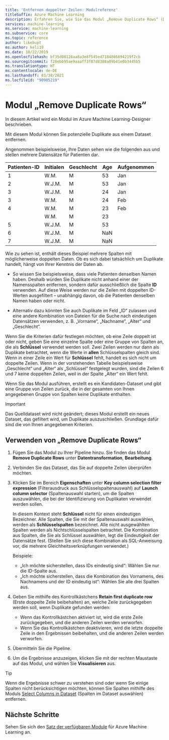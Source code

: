 ```yaml
---
title: 'Entfernen doppelter Zeilen: Modulreferenz'
titleSuffix: Azure Machine Learning
description: Erfahren Sie, wie Sie das Modul „Remove Duplicate Rows“ (Doppelte Zeilen entfernen) in Azure Machine Learning verwenden, um potenzielle Duplikate aus einem Dataset zu entfernen.
services: machine-learning
ms.service: machine-learning
ms.subservice: core
ms.topic: reference
author: likebupt
ms.author: keli19
ms.date: 10/22/2019
ms.openlocfilehash: bf35d08128aa8a3e8f545ed7184866694219f2cb
ms.sourcegitcommit: f28ebb95ae9aaaff3f87d8388a09b41e0b3445b5
ms.translationtype: HT
ms.contentlocale: de-DE
ms.lasthandoff: 03/30/2021
ms.locfileid: "90905219"
---
```

# <a name="remove-duplicate-rows-module"></a>Modul „Remove Duplicate Rows“

In diesem Artikel wird ein Modul im Azure Machine Learning-Designer beschrieben.

Mit diesem Modul können Sie potenzielle Duplikate aus einem Dataset entfernen.

Angenommen beispielsweise, Ihre Daten sehen wie die folgenden aus und stellen mehrere Datensätze für Patienten dar. 

| Patienten-ID | Initialen| Geschlecht|Age|Aufgenommen|
|----|----|----|----|----|
|1|W.M.| M| 53| Jan|
|2| W.J.M.| M| 53| Jan|
|3| W.J.M.| M| 24| Jan|
|3| W.M.| M| 24| Feb|
|4| W.M.| M| 23| Feb|
| | W.M.| M| 23| |
|5| W.J.M.| M| 53| |
|6| W.J.M.| M| NaN| |
|7| W.J.M.| M| NaN| |

Wie zu sehen ist, enthält dieses Beispiel mehrere Spalten mit möglicherweise doppelten Daten. Ob es sich dabei tatsächlich um Duplikate handelt, hängt von Ihrer Kenntnis der Daten ab. 

+ So wissen Sie beispielsweise, dass viele Patienten denselben Namen haben. Deshalb würden Sie Duplikate nicht anhand einer der Namensspalten entfernen, sondern dafür ausschließlich die Spalte **ID** verwenden. Auf diese Weise werden nur die Zeilen mit doppelten ID-Werten ausgefiltert – unabhängig davon, ob die Patienten denselben Namen haben oder nicht.

+ Alternativ dazu könnten Sie auch Duplikate im Feld „ID“ zulassen und eine andere Kombination von Dateien für die Suche nach eindeutigen Datensätzen verwenden, z. B. „Vorname“, „Nachname“, „Alter“ und „Geschlecht“.  

Wenn Sie die Kriterien dafür festlegen möchten, ob eine Zeile doppelt ist oder nicht, geben Sie eine einzelne Spalte oder eine Gruppe von Spalten an, die als **Schlüssel** verwendet werden soll. Zwei Zeilen werden nur dann als Duplikate betrachtet, wenn die Werte in **allen** Schlüsselspalten gleich sind. Wenn in einer Zeile ein Wert für **Schlüssel** fehlt, handelt es sich nicht um doppelte Zeilen. Wenn in der vorstehenden Tabelle beispielsweise „Geschlecht“ und „Alter“ als „Schlüssel“ festgelegt wurden, sind die Zeilen 6 und 7 keine doppelten Zeilen, weil in der Spalte „Alter“ ein Wert fehlt.

Wenn Sie das Modul ausführen, erstellt es ein Kandidaten-Dataset und gibt eine Gruppe von Zeilen zurück, die in der gesamten von Ihnen angegebenen Gruppe von Spalten keine Duplikate enthalten.

> [!IMPORTANT]
> Das Quelldataset wird nicht geändert; dieses Modul erstellt ein neues Dataset, das gefiltert wird, um Duplikate auszuschließen. Grundlage dafür sind die von Ihnen angegebenen Kriterien.

## <a name="how-to-use-remove-duplicate-rows"></a>Verwenden von „Remove Duplicate Rows“

1. Fügen Sie das Modul zu Ihrer Pipeline hinzu. Sie finden das Modul **Remove Duplicate Rows** unter **Datentransformation**, **Bearbeitung**.  

2. Verbinden Sie das Dataset, das Sie auf doppelte Zeilen überprüfen möchten.

3. Klicken Sie im Bereich **Eigenschaften** unter **Key column selection filter expression** (Filterausdruck aus Schlüsselspaltenauswahl) auf **Launch column selector** (Spaltenauswahl starten), um die Spalten auszuwählen, die bei der Identifizierung von Duplikaten verwendet werden sollen.

    In diesem Kontext steht **Schlüssel** nicht für einen eindeutigen Bezeichner. Alle Spalten, die Sie mit der Spaltenauswahl auswählen, werden als **Schlüsselspalten** bezeichnet. Alle nicht ausgewählten Spalten werden als Nichtschlüsselspalten betrachtet. Die Kombination aus Spalten, die Sie als Schlüssel auswählen, legt die Eindeutigkeit der Datensätze fest. (Stellen Sie sich diese Kombination als SQL-Anweisung vor, die mehrere Gleichheitsverknüpfungen verwendet.)

    Beispiele:

    + „Ich möchte sicherstellen, dass IDs eindeutig sind“: Wählen Sie nur die ID-Spalte aus.
    + „Ich möchte sicherstellen, dass die Kombination des Vornamens, des Nachnamens und der ID eindeutig ist“: Wählen Sie alle drei Spalten aus.

4. Geben Sie mithilfe des Kontrollkästchens **Retain first duplicate row** (Erste doppelte Zeile beibehalten) an, welche Zeile zurückgegeben werden soll, wenn Duplikate gefunden werden:

    + Wenn das Kontrollkästchen aktiviert ist, wird die erste Zeile zurückgegeben, und die anderen Zeilen werden verworfen. 
    + Wenn Sie das Kontrollkästchen deaktivieren, wird die letzte doppelte Zeile in den Ergebnissen beibehalten, und die anderen Zeilen werden verworfen. 

5. Übermitteln Sie die Pipeline.

6. Um die Ergebnisse anzuzeigen, klicken Sie mit der rechten Maustaste auf das Modul, und wählen Sie **Visualisieren** aus. 

> [!TIP]
> Wenn die Ergebnisse schwer zu verstehen sind oder wenn Sie einige Spalten nicht berücksichtigen möchten, können Sie Spalten mithilfe des Moduls [Select Columns in Dataset](./select-columns-in-dataset.md) (Spalten im Dataset auswählen) entfernen.

## <a name="next-steps"></a>Nächste Schritte

Sehen Sie sich den [Satz der verfügbaren Module](module-reference.md) für Azure Machine Learning an. 